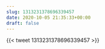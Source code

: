 ```yaml
---
slug: 1313231378696339457
date: 2020-10-05 21:35:33+00:00
draft: false
---
```


{{< tweet 1313231378696339457 >}}
